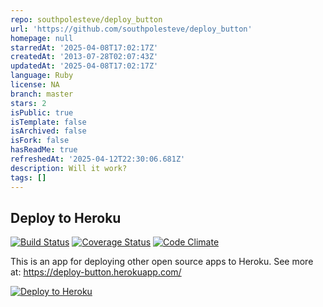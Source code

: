 ```yaml
---
repo: southpolesteve/deploy_button
url: 'https://github.com/southpolesteve/deploy_button'
homepage: null
starredAt: '2025-04-08T17:02:17Z'
createdAt: '2013-07-28T02:07:43Z'
updatedAt: '2025-04-08T17:02:17Z'
language: Ruby
license: NA
branch: master
stars: 2
isPublic: true
isTemplate: false
isArchived: false
isFork: false
hasReadMe: true
refreshedAt: '2025-04-12T22:30:06.681Z'
description: Will it work?
tags: []
---
```


## Deploy to Heroku

[![Build Status](https://www.travis-ci.org/southpolesteve/deploy_button.png?branch=master)](https://www.travis-ci.org/southpolesteve/deploy_button)
[![Coverage Status](https://coveralls.io/repos/southpolesteve/deploy_button/badge.png?branch=master)](https://coveralls.io/r/southpolesteve/deploy_button?branch=master)
[![Code Climate](https://codeclimate.com/github/southpolesteve/deploy_button.png)](https://codeclimate.com/github/southpolesteve/deploy_button)

This is an app for deploying other open source apps to Heroku. See more at: https://deploy-button.herokuapp.com/

[![Deploy to Heroku](https://deploy-button.herokuapp.com/deploy.png)](https://deploy-button.herokuapp.com/deploy/southpolesteve/deploy_button)
